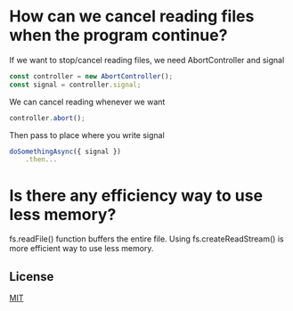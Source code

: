 # How can we cancel reading files when the program continue?

If we want to stop/cancel reading files, we need AbortController and signal

```js
const controller = new AbortController();
const signal = controller.signal;
```

We can cancel reading whenever we want

```js
controller.abort();
```

Then pass to place where you write signal

```js
doSomethingAsync({ signal })
	.then...
```

# Is there any efficiency way to use less memory?

fs.readFile() function buffers the entire file. Using fs.createReadStream() is more efficient way to use less memory.

## License

[MIT](https://github.com/dogancanulgu)
